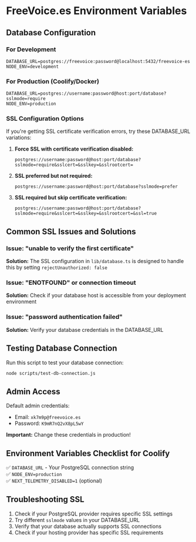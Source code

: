 # FreeVoice.es Environment Variables

## Database Configuration

### For Development
```env
DATABASE_URL=postgres://freevoice:password@localhost:5432/freevoice-es
NODE_ENV=development
```

### For Production (Coolify/Docker)
```env
DATABASE_URL=postgres://username:password@host:port/database?sslmode=require
NODE_ENV=production
```

### SSL Configuration Options

If you're getting SSL certificate verification errors, try these DATABASE_URL variations:

1. **Force SSL with certificate verification disabled:**
   ```
   postgres://username:password@host:port/database?sslmode=require&sslcert=&sslkey=&sslrootcert=
   ```

2. **SSL preferred but not required:**
   ```
   postgres://username:password@host:port/database?sslmode=prefer
   ```

3. **SSL required but skip certificate verification:**
   ```
   postgres://username:password@host:port/database?sslmode=require&sslcert=&sslkey=&sslrootcert=&ssl=true
   ```

## Common SSL Issues and Solutions

### Issue: "unable to verify the first certificate"
**Solution:** The SSL configuration in `lib/database.ts` is designed to handle this by setting `rejectUnauthorized: false`

### Issue: "ENOTFOUND" or connection timeout
**Solution:** Check if your database host is accessible from your deployment environment

### Issue: "password authentication failed"
**Solution:** Verify your database credentials in the DATABASE_URL

## Testing Database Connection

Run this script to test your database connection:
```bash
node scripts/test-db-connection.js
```

## Admin Access

Default admin credentials:
- Email: `xk7m9p@freevoice.es`
- Password: `K9mR7nQ2vX8pL5wY`

**Important:** Change these credentials in production!

## Environment Variables Checklist for Coolify

✅ `DATABASE_URL` - Your PostgreSQL connection string  
✅ `NODE_ENV=production`  
✅ `NEXT_TELEMETRY_DISABLED=1` (optional)  

## Troubleshooting SSL

1. Check if your PostgreSQL provider requires specific SSL settings
2. Try different `sslmode` values in your DATABASE_URL
3. Verify that your database actually supports SSL connections
4. Check if your hosting provider has specific SSL requirements
